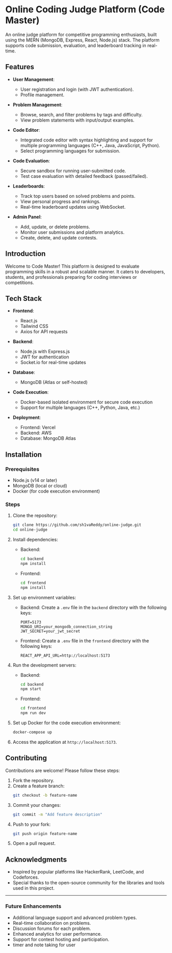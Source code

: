# Online Coding Judge Platform (Code Master)

An online judge platform for competitive programming enthusiasts, built using the MERN (MongoDB, Express, React, Node.js) stack. The platform supports code submission, evaluation, and leaderboard tracking in real-time.

## Features

- **User Management**:
  - User registration and login (with JWT authentication).
  - Profile management.

- **Problem Management**:
  - Browse, search, and filter problems by tags and difficulty.
  - View problem statements with input/output examples.

- **Code Editor**:
  - Integrated code editor with syntax highlighting and support for multiple programming languages (C++, Java, JavaScript, Python).
  - Select programming languages for submission.

- **Code Evaluation**:
  - Secure sandbox for running user-submitted code.
  - Test case evaluation with detailed feedback (passed/failed).

- **Leaderboards**:
  - Track top users based on solved problems and points.
  - View personal progress and rankings.
  - Real-time leaderboard updates using WebSocket.

- **Admin Panel**:
  - Add, update, or delete problems.
  - Monitor user submissions and platform analytics.
  - Create, delete, and update contests.

## Introduction

Welcome to Code Master! This platform is designed to evaluate programming skills in a robust and scalable manner. It caters to developers, students, and professionals preparing for coding interviews or competitions.

## Tech Stack

- **Frontend**:
  - React.js
  - Tailwind CSS 
  - Axios for API requests

- **Backend**:
  - Node.js with Express.js
  - JWT for authentication
  - Socket.io for real-time updates

- **Database**:
  - MongoDB (Atlas or self-hosted)

- **Code Execution**:
  - Docker-based isolated environment for secure code execution
  - Support for multiple languages (C++, Python, Java, etc.)

- **Deployment**:
  - Frontend: Vercel 
  - Backend: AWS 
  - Database: MongoDB Atlas

## Installation

### Prerequisites
- Node.js (v14 or later)
- MongoDB (local or cloud)
- Docker (for code execution environment)

### Steps
1. Clone the repository:
   ```bash
   git clone https://github.com/sh1vaReddy/online-judge.git
   cd online-judge
   ```

2. Install dependencies:
   - Backend:
     ```bash
     cd backend
     npm install
     ```
   - Frontend:
     ```bash
     cd frontend
     npm install
     ```

3. Set up environment variables:
   - Backend:
     Create a `.env` file in the `backend` directory with the following keys:
     ```env
     PORT=5173
     MONGO_URI=your_mongodb_connection_string
     JWT_SECRET=your_jwt_secret
     ```
   - Frontend:
     Create a `.env` file in the `frontend` directory with the following keys:
     ```env
     REACT_APP_API_URL=http://localhost:5173
     ```

4. Run the development servers:
   - Backend:
     ```bash
     cd backend
     npm start
     ```
   - Frontend:
     ```bash
     cd frontend
     npm run dev
     ```

5. Set up Docker for the code execution environment:
   ```bash
   docker-compose up
   ```

6. Access the application at `http://localhost:5173`.

## Contributing

Contributions are welcome! Please follow these steps:
1. Fork the repository.
2. Create a feature branch:
   ```bash
   git checkout -b feature-name
   ```
3. Commit your changes:
   ```bash
   git commit -m "Add feature description"
   ```
4. Push to your fork:
   ```bash
   git push origin feature-name
   ```
5. Open a pull request.



## Acknowledgments

- Inspired by popular platforms like HackerRank, LeetCode, and Codeforces.
- Special thanks to the open-source community for the libraries and tools used in this project.

---

### Future Enhancements
- Additional language support and advanced problem types.
- Real-time collaboration on problems.
- Discussion forums for each problem.
- Enhanced analytics for user performance.
- Support for contest hosting and participation.
- timer and note taking for user
